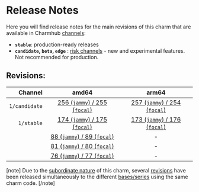 # Release Notes

Here you will find release notes for the main revisions of this charm that are available in Charmhub [channels](https://juju.is/docs/sdk/channel):

* **`stable`**: production-ready releases
* **`candidate`, `beta`, `edge`** : [risk channels](https://juju.is/docs/sdk/channel#heading--risk) - new and experimental features. Not recommended for production.

## Revisions:

|  Channel  | amd64 | arm64 |
|---------:|:-----:|:-----:|
| `1/candidate`   | [256 (`jammy`) / 255 (`focal`)](/t/14666?channel=1/stable) |   [257 (`jammy`) / 254 (`focal`)](/t/14666?channel=1/stable)   |
| `1/stable`   | [174 (`jammy`) / 175 (`focal`)](/t/14069?channel=1/stable) |   [173 (`jammy`) / 176 (`focal`)](/t/14069?channel=1/stable)   |
|           | [88 (`jammy`) / 89 (`focal`)](/t/13126?channel=1/stable) |   -   |
|           | [81 (`jammy`) / 80 (`focal`)](/t/12766?channel=1/stable) |   -   |
|           | [76 (`jammy`) / 77 (`focal`)](/t/12286?channel=1/stable) |   -   |


[note]
Due to the [subordinate nature](https://juju.is/docs/sdk/charm-taxonomy#heading--subordinate-charms) of this charm, several [revisions](https://juju.is/docs/sdk/revision) have been released simultaneously to the different [bases/series](https://juju.is/docs/juju/base) using the same charm code.
[/note]